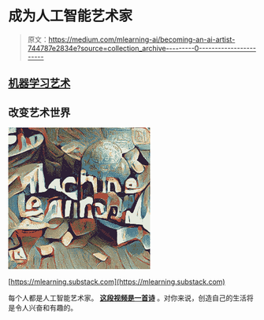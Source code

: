 # 成为人工智能艺术家

> 原文：<https://medium.com/mlearning-ai/becoming-an-ai-artist-744787e2834e?source=collection_archive---------0----------------------->

## [机器学习艺术](https://mlearning.substack.com)

## 改变艺术世界

[![](img/0a0aace0ca146f9696c385b5ff2e187b.png)](https://mlearning.substack.com)

[https://mlearning.substack.com](https://mlearning.substack.com)

每个人都是人工智能艺术家。
[**这段视频是一首诗**](https://mlearning.substack.com/p/transform-your-words-into-ai-art?r=z7zu8&s=w&utm_campaign=post&utm_medium=web) 。对你来说，创造自己的生活将是令人兴奋和有趣的。